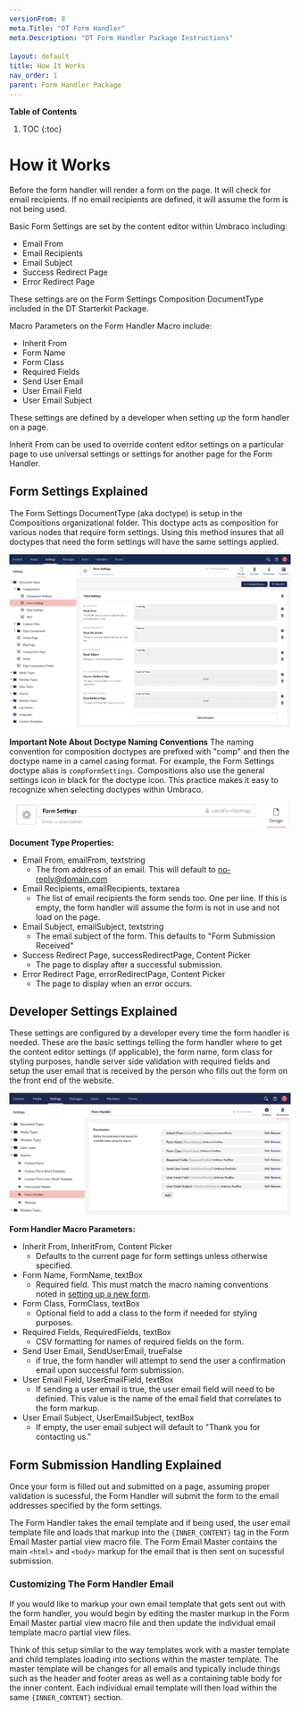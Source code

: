 ```yaml
---
versionFrom: 8
meta.Title: "DT Form Handler"
meta.Description: "DT Form Handler Package Instructions"

layout: default
title: How It Works
nav_order: 1
parent: Form Handler Package
---
```


**Table of Contents**
1. TOC
{:toc}

# How it Works

Before the form handler will render a form on the page. It will check for email recipients. If no email recipients are defined, it will assume the form is not being used.

Basic Form Settings are set by the content editor within Umbraco including: 

- Email From
- Email Recipients
- Email Subject
- Success Redirect Page
- Error Redirect Page

These settings are on the Form Settings Composition DocumentType included in the DT Starterkit Package.

Macro Parameters on the Form Handler Macro include:

- Inherit From
- Form Name
- Form Class
- Required Fields
- Send User Email
- User Email Field
- User Email Subject

These settings are defined by a developer when setting up the form handler on a page.

Inherit From can be used to override content editor settings on a particular page to use universal settings or settings for another page for the Form Handler.

## Form Settings Explained

The Form Settings DocumentType (aka doctype) is setup in the Compositions organizational folder. This doctype acts as composition for various nodes that require form settings. Using this method insures that all doctypes that need the form settings will have the same settings applied.

![Form Settings Doctype](images/v8/form-settings-doctype.png)

**Important Note About Doctype Naming Conventions** The naming convention for composition doctypes are prefixed with "comp" and then the doctype name in a camel casing format. For example, the Form Settings doctype alias is `compFormSettings`. Compositions also use the general settings icon in black for the doctype icon. This practice makes it easy to recognize when selecting doctypes within Umbraco.

![Form Settings Doctype Naming](images/v8/form-settings-doctype-naming.png)

**Document Type Properties:**

- Email From, emailFrom, textstring
  - The from address of an email. This will default to no-reply@domain.com
- Email Recipients, emailRecipients, textarea
  - The list of email recipients the form sends too. One per line. If this is empty, the form handler will assume the form is not in use and not load on the page.
- Email Subject, emailSubject, textstring
  - The email subject of the form. This defaults to "Form Submission Received"
- Success Redirect Page, successRedirectPage, Content Picker
  - The page to display after a successful submission.
- Error Redirect Page, errorRedirectPage, Content Picker
  - The page to display when an error occurs.

## Developer Settings Explained

These settings are configured by a developer every time the form handler is needed. These are the basic settings telling the form handler where to get the content editor settings (if applicable), the form name, form class for styling purposes, handle server side validation with required fields and setup the user email that is received by the person who fills out the form on the front end of the website.

![Form Handler Macro Parameters](images/v8/form-handler-macro-parameters.png)

**Form Handler Macro Parameters:**

- Inherit From, InheritFrom, Content Picker
  - Defaults to the current page for form settings unless otherwise specified.
- Form Name, FormName, textBox
  - Required field. This must match the macro naming conventions noted in [setting up a new form](Using-The-Form-Handler.html#setup-a-new-form).
- Form Class, FormClass, textBox
  - Optional field to add a class to the form if needed for styling purposes.
- Required Fields, RequiredFields, textBox
  - CSV formatting for names of required fields on the form.
- Send User Email, SendUserEmail, trueFalse
  - if true, the form handler will attempt to send the user a confirmation email upon successful form submission.
- User Email Field, UserEmailField, textBox
  - If sending a user email is true, the user email field will need to be definied. This value is the name of the email field that correlates to the form markup.
- User Email Subject, UserEmailSubject, textBox
  - If empty, the user email subject will default to "Thank you for contacting us."

## Form Submission Handling Explained

Once your form is filled out and submitted on a page, assuming proper validation is sucessful, the Form Handler will submit the form to the email addresses specified by the form settings.

The Form Handler takes the email template and if being used, the user email template file and loads that markup into the `{INNER_CONTENT}` tag in the Form Email Master partial view macro file. The Form Email Master contains the main `<html>` and `<body>` markup for the email that is then sent on sucessful submission. 

### Customizing The Form Handler Email

If you would like to markup your own email template that gets sent out with the form handler, you would begin by editing the master markup in the Form Email Master partial view macro file and then update the individual email template macro partial view files. 

Think of this setup similar to the way templates work with a master template and child templates loading into sections within the master template. The master template will be changes for all emails and typically include things such as the header and footer areas as well as a containing table body for the inner content. Each individual email template will then load within the same `{INNER_CONTENT}` section. 
